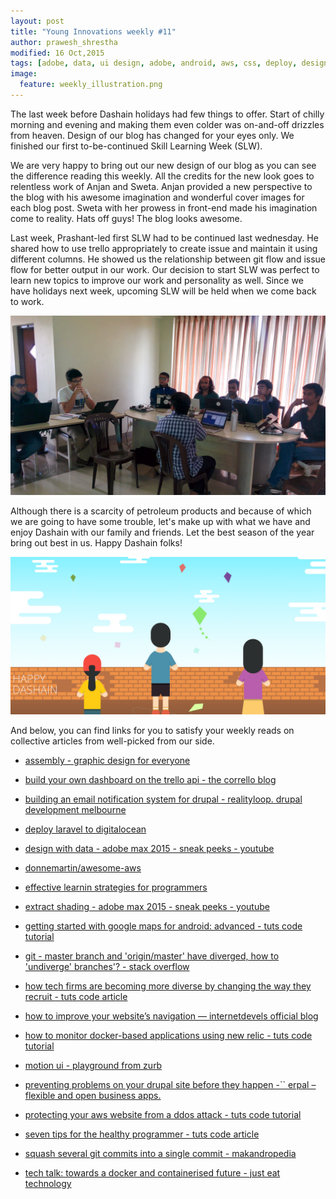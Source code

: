 ```yaml
---
layout: post
title: "Young Innovations weekly #11"
author: prawesh_shrestha
modified: 16 Oct,2015
tags: [adobe, data, ui design, adobe, android, aws, css, deploy, design, docker, drupal, email, git, google maps, graphic design, health, laravel, learning, navigation, new relic, photoshop, programming, projectcomet, recruitment, sass, security, trello]
image:
  feature: weekly_illustration.png
---
```


The last week before Dashain holidays had few things to offer. Start of chilly morning and evening and making them even colder was on-and-off drizzles from heaven. Design of our blog has changed for your eyes only. We finished our first to-be-continued Skill Learning Week (SLW). 

<!--more-->

We are very happy to bring out our new design of our blog as you can see the difference reading this weekly. All the credits for the new look goes to relentless work of Anjan and Sweta. Anjan provided a new perspective to the blog with his awesome imagination and wonderful cover images for each blog post. Sweta with her prowess in front-end made his imagination come to reality. Hats off guys! The blog looks awesome. 

Last week, Prashant-led first SLW had to be continued last wednesday. He shared how to use trello appropriately to create issue and maintain it using different columns. He showed us the relationship between git flow and issue flow for better output in our work. Our decision to start SLW was perfect to learn new topics to improve our work and personality as well. Since we have holidays next week, upcoming SLW will be held when we come back to work.

![SLW photo](/images/weekly11/SLW1-part2.jpg)

Although there is a scarcity of petroleum products and because of which we are going to have some trouble, let's make up with what we have and enjoy Dashain with our family and friends. Let the best season of the year bring out best in us. Happy Dashain folks!

![Dashain 2015](/images/weekly11/Dashain-2015.jpg)

And below, you can find links for you to satisfy your weekly reads on collective articles from well-picked from our side. 


* [assembly - graphic design for everyone](http://assemblyapp.co/?ref=webdesignernews.com)

* [build your own dashboard on the trello api - the corrello blog](http://blog.getcorrello.com/2015/10/14/build-your-own-dashboard-on-the-trello-api/)

* [building an email notification system for drupal - realityloop. drupal development melbourne](http://realityloop.com/blog/2015/10/14/building-email-notification-system-drupal)

* [deploy laravel to digitalocean](http://deploybot.com/guides/deploy-a-laravel-app-to-digitalocean)

* [design with data - adobe max 2015 - sneak peeks - youtube](https://www.youtube.com/watch?v=e8ebPSJR3U0)

* [donnemartin/awesome-aws](https://github.com/donnemartin/awesome-aws)

* [effective learnin strategies for programmers](http://akaptur.com/blog/2015/10/10/effective-learning-strategies-for-programmers/)

* [extract shading - adobe max 2015 - sneak peeks - youtube](https://www.youtube.com/watch?v=xLHRBRIzjXc)

* [getting started with google maps for android: advanced - tuts code tutorial](http://code.tutsplus.com/tutorials/getting-started-with-google-maps-for-android-advanced--cms-24789)

* [git - master branch and 'origin/master' have diverged, how to 'undiverge' branches'? - stack overflow](http://stackoverflow.com/questions/2452226/master-branch-and-origin-master-have-diverged-how-to-undiverge-branches)

* [how tech firms are becoming more diverse by changing the way they recruit - tuts code article](http://code.tutsplus.com/articles/how-tech-firms-are-becoming-more-diverse-by-changing-the-way-they-recruit--cms-25000)

* [how to improve your website’s navigation — internetdevels official blog](http://internetdevels.com/blog/how-to-improve-your-websits-navigation)

* [how to monitor docker-based applications using new relic - tuts code tutorial](http://code.tutsplus.com/tutorials/how-to-monitor-docker-based-applications-using-new-relic--cms-24891)

* [motion ui - playground from zurb](http://zurb.com/playground/motion-ui)

* [preventing problems on your drupal site before they happen -`` erpal – flexible and open business apps.](http://www.erpal.info/blog/blog/preventing-problems-on-your-drupal-site-before-they-happen)

* [protecting your aws website from a ddos attack - tuts code tutorial](http://code.tutsplus.com/tutorials/protecting-your-aws-website-from-a-ddos-attack--cms-24631)

* [seven tips for the healthy programmer - tuts code article](http://code.tutsplus.com/articles/seven-tips-for-the-healthy-programmer--cms-25043)

* [squash several git commits into a single commit - makandropedia](http://makandracards.com/makandra/527-squash-several-git-commits-into-a-single-commit)

* [tech talk: towards a docker and containerised future - just eat technology](http://tech.just-eat.com/2015/10/14/tech-talk-towards-a-docker-and-containerised-future/)
